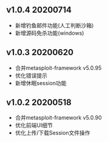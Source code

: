 ## v1.0.4 20200714
- 新增钓鱼邮件功能(人工判断沙箱)
- 新增源码免杀功能(windows)

## v1.0.3 20200620
- 合并metasploit-framework v5.0.95
- 优化错误提示
- 新增休眠session功能

## v1.0.2 20200518
- 合并metasploit-framework v5.0.90
- 优化前端UI细节
- 优化上传/下载Session文件操作


